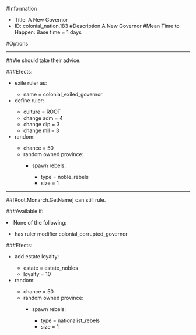 #Information
 - Title: A New Governor
 - ID: colonial_nation.183
#Description
A New Governor
#Mean Time to Happen:
Base time = 1 days

#Options

___
##We should take their advice.

###Efects:<ul><li>exile ruler as:</li><ul><li>name = colonial_exiled_governor</li></ul><li>define ruler:</li><ul><li>culture = ROOT</li><li>change adm = 4</li><li>change dip = 3</li><li>change mil = 3</li></ul><li>random:</li><ul><li>chance = 50</li><li>random owned province:</li><ul><li>spawn rebels:</li><ul><li>type = noble_rebels</li><li>size = 1</li></ul></ul></ul></ul>

___
##[Root.Monarch.GetName] can still rule.

###Available if:
<li>None of the following:</li><ul><li>has ruler modifier colonial_corrupted_governor</li></ul>

###Efects:<ul><li>add estate loyalty:</li><ul><li>estate = estate_nobles</li><li>loyalty = 10</li></ul><li>random:</li><ul><li>chance = 50</li><li>random owned province:</li><ul><li>spawn rebels:</li><ul><li>type = nationalist_rebels</li><li>size = 1</li></ul></ul></ul></ul>
